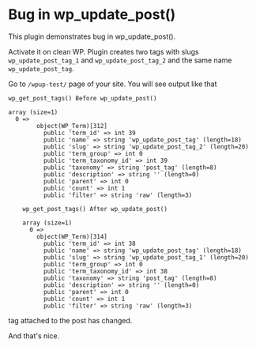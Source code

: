 # Bug in wp_update_post()

This plugin demonstrates bug in wp_update_post(). 

Activate it on clean WP. Plugin creates two tags with slugs `wp_update_post_tag_1` and `wp_update_post_tag_2` and the same name `wp_update_post_tag`.

Go to `/wpup-test/` page of your site. You will see output like that

    wp_get_post_tags() Before wp_update_post()

    array (size=1)
      0 => 
            object(WP_Term)[312]
              public 'term_id' => int 39
              public 'name' => string 'wp_update_post_tag' (length=18)
              public 'slug' => string 'wp_update_post_tag_2' (length=20)
              public 'term_group' => int 0
              public 'term_taxonomy_id' => int 39
              public 'taxonomy' => string 'post_tag' (length=8)
              public 'description' => string '' (length=0)
              public 'parent' => int 0
              public 'count' => int 1
              public 'filter' => string 'raw' (length=3)
        
        wp_get_post_tags() After wp_update_post()
        
        array (size=1)
          0 => 
            object(WP_Term)[314]
              public 'term_id' => int 38
              public 'name' => string 'wp_update_post_tag' (length=18)
              public 'slug' => string 'wp_update_post_tag_1' (length=20)
              public 'term_group' => int 0
              public 'term_taxonomy_id' => int 38
              public 'taxonomy' => string 'post_tag' (length=8)
              public 'description' => string '' (length=0)
              public 'parent' => int 0
              public 'count' => int 1
              public 'filter' => string 'raw' (length=3)

tag attached to the post has changed.

And that's nice.